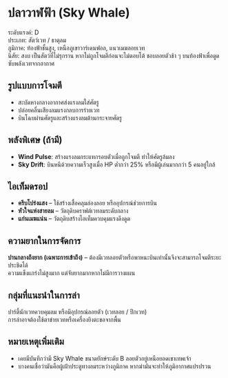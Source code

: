 # ปลาวาฬฟ้า (Sky Whale)

ระดับแรงค์: D  
ประเภท: สัตว์เวท / ธาตุลม  
ภูมิภาค: ท้องฟ้าชั้นสูง, เหนือภูเขาวาร์เดนฟอล, แนวเมฆลอยเวท  
นิสัย: สงบ เป็นสัตว์ที่ไม่รุกราน หากไม่ถูกโจมตีก่อนจะไม่ตอบโต้ ชอบลอยตัวช้า ๆ บนท้องฟ้าเพื่อดูดซับพลังเวทจากอากาศ

## รูปแบบการโจมตี
- สะบัดหางกลางอากาศส่งแรงลมใส่ศัตรู  
- ปล่อยคลื่นเสียงลมแรงกลบการร่ายเวท  
- บินโฉบผ่านศัตรูและสร้างแรงลมต้านกระจายศัตรู

## พลังพิเศษ (ถ้ามี)
- **Wind Pulse**: สร้างแรงลมกระแทกรอบตัวเมื่อถูกโจมตี ทำให้ศัตรูล้มลง  
- **Sky Drift**: บินหนีด้วยความเร็วสูงเมื่อ HP ต่ำกว่า 25% หรือมีผู้เล่นมากกว่า 5 คนอยู่ใกล้

## ไอเท็มดรอป
- **ครีบโปร่งแสง** – ใช้สร้างเสื้อคลุมล่องลอย หรืออุปกรณ์ช่วยการบิน  
- **หัวใจแห่งสายลม** – วัตถุดิบคราฟต์เวทลมระดับกลาง  
- **แก่นเมฆแน่น** – วัตถุดิบสร้างไอเท็มควบคุมแรงดึงดูด

## ความยากในการจัดการ
**ปานกลางถึงยาก (เฉพาะการเข้าถึง)** – ต้องมีเวทลอยตัวหรือพาหนะบินเท่านั้นจึงจะสามารถโจมตีระยะประชิดได้  
ความแข็งแกร่งไม่สูงมาก แต่จับยากมากหากไม่มีการวางแผน

## กลุ่มที่แนะนำในการล่า
ปาร์ตี้นักเวทควบคุมลม หรือมีอุปกรณ์ลอยตัว (เวทลอย / ปีกเวท)  
การล่าอาจต้องใช้ตาข่ายเวทหรือเครื่องยิงตะขอจากพื้น

## หมายเหตุเพิ่มเติม
- เคยมีบันทึกว่ามี Sky Whale ขนาดยักษ์ระดับ B ลอยตัวอยู่เหนือยอดเขาเทพเจ้า  
- บางคนเชื่อว่ามันคือผู้เฝ้าประตูทางลมระหว่างภูมิภาค หากฆ่ามันจะทำให้ภูมิอากาศแปรปรวน

